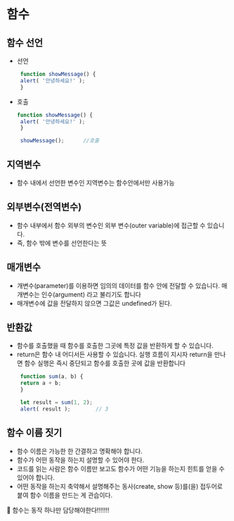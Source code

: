 # 함수
## 함수 선언
- 선언
   ```js
    function showMessage() {
    alert( '안녕하세요!' );
    }
   ```
- 호출
   ```js
   function showMessage() {
    alert( '안녕하세요!' );
    }

    showMessage();      //호출
   ```

## 지역변수
- 함수 내에서 선언한 변수인 지역변수는 함수안에서만 사용가능

## 외부변수(전역변수)
- 함수 내부에서 함수 외부의 변수인 외부 변수(outer variable)에 접근할 수 있습니다.
- 즉, 함수 밖에 변수를 선언한다는 뜻

## 매개변수
- 개변수(parameter)를 이용하면 임의의 데이터를 함수 안에 전달할 수 있습니다. 매개변수는 인수(argument) 라고 불리기도 합니다
- 매개변수에 값을 전달하지 않으면 그값은 undefined가 된다.

## 반환값
- 함수를 호출했을 때 함수를 호출한 그곳에 특정 값을 반환하게 할 수 있습니다. 
- return은 함수 내 어디서든 사용할 수 있습니다. 실행 흐름이 지시자 return을 만나면 함수 실행은 즉시 중단되고 함수를 호출한 곳에 값을 반환합니다
   ```js
    function sum(a, b) {
    return a + b;
    }

    let result = sum(1, 2);
    alert( result );        // 3
   ```

## 함수 이름 짓기
- 함수 이름은 가능한 한 간결하고 명확해야 합니다. 
- 함수가 어떤 동작을 하는지 설명할 수 있어야 한다. 
- 코드를 읽는 사람은 함수 이름만 보고도 함수가 어떤 기능을 하는지 힌트를 얻을 수 있어야 합니다.
- 어떤 동작을 하는지 축약해서 설명해주는 동사(create, show 등)를(을) 접두어로 붙여 함수 이름을 만드는 게 관습이다.

🚨 함수는 동작 하나만 담당해야한다!!!!!!!